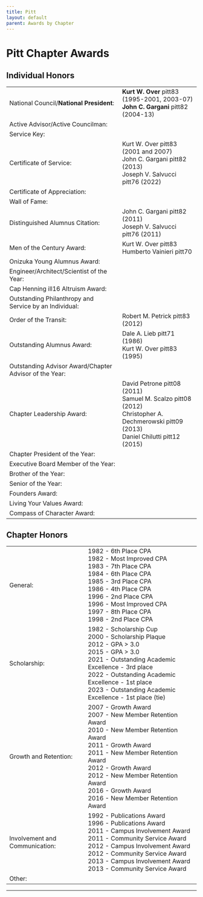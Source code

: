 ```yaml
---
title: Pitt
layout: default
parent: Awards by Chapter
---
```


<link rel="stylesheet" href="{{ '/assets/css/by_chapter.css' | relative_url }}">

# Pitt Chapter Awards

## Individual Honors

<table>
<tbody>

<tr>
<td>National Council/<b>National President</b>:</td>
<td><b>Kurt W. Over</b>  pitt83 (1995-2001, 2003-07)
<br><b>John C. Gargani</b> pitt82 (2004-13)
</td></tr>

<tr>
<td>Active Advisor/Active Councilman:</td>
<td>
</td></tr>

<tr>
<td>Service Key:</td>
<td>
</td></tr>

<tr>
<td>Certificate of Service:</td>
<td>Kurt W. Over pitt83 (2001 and 2007)
<br>John C. Gargani pitt82 (2013)
<br>Joseph V. Salvucci pitt76 (2022)
</td></tr>

<tr>
<td>Certificate of Appreciation:</td>
<td>
</td></tr>

<tr>
<td>Wall of Fame:</td>
<td>
</td></tr>

<tr>
<td>Distinguished Alumnus Citation:</td>
<td>John C. Gargani pitt82 (2011)
<br>Joseph V. Salvucci pitt76 (2011)
</td></tr>

<tr>
<td>Men of the Century Award:</td>
<td>Kurt W. Over pitt83
<br>Humberto Vainieri pitt70
</td></tr>

<tr>
<td>Onizuka Young Alumnus Award:</td>
<td>
</td></tr>

<tr>
<td>Engineer/Architect/Scientist of the Year:</td>
<td>
</td></tr>

<tr>
<td>Cap Henning ill16 Altruism Award:</td>
<td>
</td></tr>

<tr>
<td>Outstanding Philanthropy and Service by an Individual:</td>
<td>
</td></tr>

<tr>
<td>Order of the Transit:</td>
<td>Robert M. Petrick pitt83 (2012)
</td></tr>

<tr>
<td>Outstanding Alumnus Award:</td>
<td>Dale A. Lieb pitt71 (1986)
<br>Kurt W. Over pitt83 (1995)
</td></tr>

<tr>
<td>Outstanding Advisor Award/Chapter Advisor of the Year:</td>
<td>
</td></tr>

<tr>
<td>Chapter Leadership Award:</td>
<td>David Petrone pitt08 (2011)
<br>Samuel M. Scalzo pitt08 (2012)
<br>Christopher A. Dechmerowski pitt09 (2013)
<br>Daniel Chilutti pitt12 (2015)
</td></tr>

<tr>
<td>Chapter President of the Year:</td>
<td>
</td></tr>

<tr>
<td>Executive Board Member of the Year:</td>
<td>
</td></tr>

<tr>
<td>Brother of the Year:</td>
<td>
</td></tr>

<tr>
<td>Senior of the Year:</td>
<td>
</td></tr>

<tr>
<td>Founders Award:</td>
<td>
</td></tr>

<tr>
<td>Living Your Values Award:</td>
<td>
</td></tr>

<tr>
<td>Compass of Character Award:</td>
<td>
</td></tr>

</tbody>
</table>

## Chapter Honors

<table>
<tbody>

<tr>
<td>General:</td>
<td>1982 - 6th Place CPA
<br>1982 - Most Improved CPA
<br>1983 - 7th Place CPA
<br>1984 - 6th Place CPA
<br>1985 - 3rd Place CPA
<br>1986 - 4th Place CPA
<br>1996 - 2nd Place CPA
<br>1996 - Most Improved CPA
<br>1997 - 8th Place CPA
<br>1998 - 2nd Place CPA
</td></tr>

<tr>
<td>Scholarship:</td>
<td>1982 - Scholarship Cup
<br>2000 - Scholarship Plaque
<br>2012 - GPA > 3.0
<br>2015 - GPA > 3.0
<br>2021 - Outstanding Academic Excellence - 3rd place
<br>2022 - Outstanding Academic Excellence - 1st place
<br>2023 - Outstanding Academic Excellence - 1st place (tie)

</td></tr>

<tr>
<td>Growth and Retention:</td>
<td>2007 - Growth Award
<br>2007 - New Member Retention Award
<br>2010 - New Member Retention Award
<br>2011 - Growth Award
<br>2011 - New Member Retention Award
<br>2012 - Growth Award
<br>2012 - New Member Retention Award
<br>2016 - Growth Award
<br>2016 - New Member Retention Award
</td></tr>

<tr>
<td>Involvement and Communication:</td>
<td>1992 - Publications Award
<br>1996 - Publications Award
<br>2011 - Campus Involvement Award
<br>2011 - Community Service Award
<br>2012 - Campus Involvement Award
<br>2012 - Community Service Award
<br>2013 - Campus Involvement Award
<br>2013 - Community Service Award
</td></tr>

<tr>
<td>Other:</td>
<td>
</td></tr>

</tbody>
</table>

---
